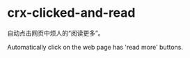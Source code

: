 # crx-clicked-and-read
自动点击网页中烦人的“阅读更多”。

Automatically click on the web page has 'read more' buttons.
